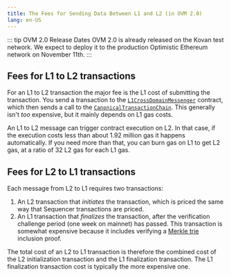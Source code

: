 ```yaml
---
title: The Fees for Sending Data Between L1 and L2 (in OVM 2.0)
lang: en-US
---
```


::: tip OVM 2.0 Release Dates
OVM 2.0 is already released on the Kovan test network.
We expect to deploy it to the production Optimistic Ethereum network on November 11th.
:::

## Fees for L1 to L2 transactions

For an L1 to L2 transaction the major fee is the L1 cost of submitting the transaction. You send a transaction to the [`L1CrossDomainMessenger`](https://github.com/ethereum-optimism/optimism/blob/regenesis/0.5.0/packages/contracts/contracts/L1/messaging/L1CrossDomainMessenger.sol)
contract, which then sends a call to the [`CanonicalTransactionChain`](https://github.com/ethereum-optimism/optimism/blob/regenesis/0.5.0/packages/contracts/contracts/L1/rollup/CanonicalTransactionChain.sol). This generally isn't *too* expensive, but it mainly depends on L1 gas costs.

An L1 to L2 message can trigger contract execution on L2. In that case, if the execution costs less than about 1.92 million gas it happens automatically. If you need more than that, you can burn gas on L1 to get L2 gas, at a ratio of 32 L2 gas for each L1 gas.



## Fees for L2 to L1 transactions

Each message from L2 to L1 requires two transactions:

1. An L2 transaction that *initiates* the transaction, which is priced the same way that Sequencer transactions are priced.
1. An L1 transaction that *finalizes* the transaction, after the verification challenge period (one week on mainnet) has passed. This transaction is somewhat expensive because it includes verifying a [Merkle trie](https://eth.wiki/fundamentals/patricia-tree) inclusion proof.

The total cost of an L2 to L1 transaction is therefore the combined cost of the L2 initialization transaction and the L1 finalization transaction. The L1 finalization transaction cost is typically the more expensive one.